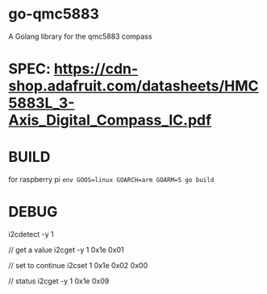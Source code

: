 # go-qmc5883
A Golang library for the qmc5883 compass

# SPEC: https://cdn-shop.adafruit.com/datasheets/HMC5883L_3-Axis_Digital_Compass_IC.pdf

# BUILD
for raspberry pi
`env GOOS=linux GOARCH=arm GOARM=5 go build`

# DEBUG
i2cdetect -y 1

// get a value
i2cget -y 1 0x1e 0x01

// set to continue
i2cset 1 0x1e 0x02 0x00

// status
i2cget -y 1 0x1e 0x09
